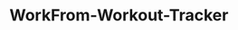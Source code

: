 # WorkFrom-Workout-Tracker

   

    
    
     
     
        
  
  
   
       
   
  
  
     
   
